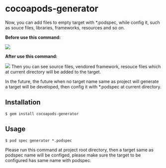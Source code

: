 # cocoapods-generator

Now, you can add files to empty target with *.podspec, while config it, such as souce files, libraries, frameworks, resources and so on.

**Before use this command:**

![](https://github.com/zhzhy/cocoapods-generator/blob/master/Resoures/Before.png )

**After use this command:**

![](https://github.com/zhzhy/cocoapods-generator/blob/master/Resoures/After.png )
Then you can see source files, vendored framework, resouce files which at current directory will be added to the target.

In the future, the future when no target name same as project will generate a target will be developed, then config it with *.podspec at current directory.

## Installation

    $ gem install cocoapods-generator

## Usage

    $ pod spec generator *.podspec
Please run this command at project root directory, then a target same as podspec name will be configed,
please make sure the target to be configured has same name with podspec.
